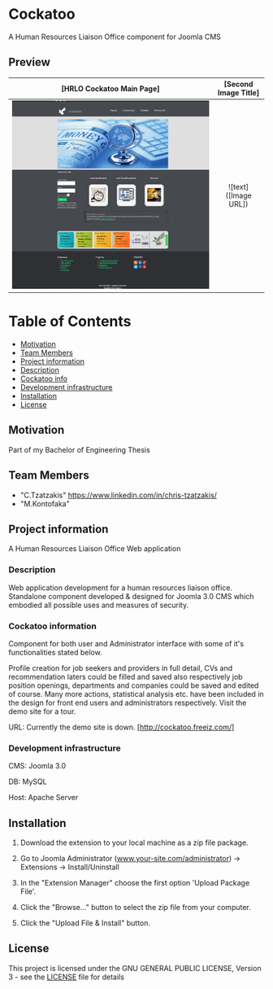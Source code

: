 # Cockatoo
A Human Resources Liaison Office component for Joomla CMS
## Preview

[HRLO Cockatoo Main Page]        |  [Second Image Title]
:-------------------------:|:-------------------------:
![cockatoo_main](https://raw.githubusercontent.com/CTzatzakis/Cockatoo/master/preview_cockatoo.jpg)       |  ![text]([Image URL])

# Table of Contents
* [Motivation](#motivation)
* [Team Members](#team-members)
* [Project information](#project-information)
* [Description](#description)
* [Cockatoo info](#cockatoo-info)
* [Development infrastructure](#development-infrastructure)
* [Installation](#installation)
* [License](#license)

## Motivation

Part of my Bachelor of Engineering Thesis

## Team Members 
* "C.Tzatzakis" <https://www.linkedin.com/in/chris-tzatzakis/>
* "M.Kontofaka"  
   

## Project information 

A Human Resources Liaison Office Web application 

### Description

Web application development for a human resources liaison office. Standalone component developed & designed for Joomla 3.0 CMS which embodied all possible uses and measures of security. 

### Cockatoo information 

Component for both user and Administrator interface with some of it's functionalities stated below.

Profile creation for job seekers and providers in full detail, CVs and recommendation laters could be filled and saved also respectively job position openings, departments and companies could be saved and edited of course. Many more actions, statistical analysis etc. have been included in the design for front end users and administrators respectively. Visit the demo site for a tour. 

URL: Currently the demo site is down. [http://cockatoo.freeiz.com/]

### Development infrastructure

CMS: Joomla 3.0

DB: MySQL

Host: Apache Server

## Installation

1. Download the extension to your local machine as a zip file package.

2. Go to Joomla Administrator (www.your-site.com/administrator) -> Extensions -> Install/Uninstall

3. In the "Extension Manager" choose the first option 'Upload Package File'.

4. Click the "Browse..." button to select the zip file from your computer.

5. Click the "Upload File & Install" button.

## License

This project is licensed under the GNU GENERAL PUBLIC LICENSE, Version 3 - see the [LICENSE](LICENSE) file for details
